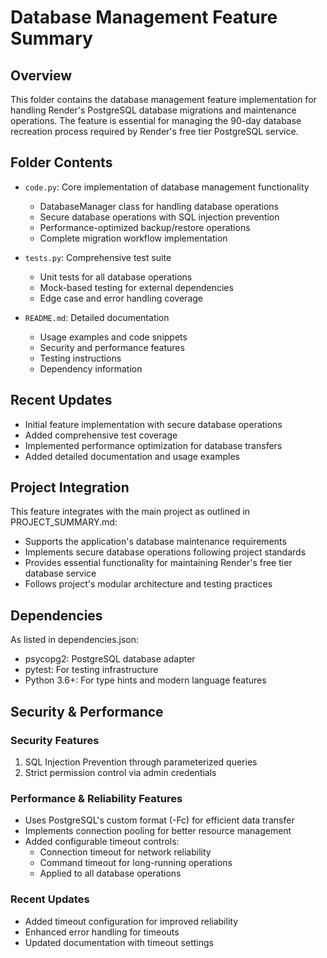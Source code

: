 # Database Management Feature Summary

## Overview
This folder contains the database management feature implementation for handling Render's PostgreSQL database migrations and maintenance operations. The feature is essential for managing the 90-day database recreation process required by Render's free tier PostgreSQL service.

## Folder Contents

- `code.py`: Core implementation of database management functionality
  - DatabaseManager class for handling database operations
  - Secure database operations with SQL injection prevention
  - Performance-optimized backup/restore operations
  - Complete migration workflow implementation

- `tests.py`: Comprehensive test suite
  - Unit tests for all database operations
  - Mock-based testing for external dependencies
  - Edge case and error handling coverage

- `README.md`: Detailed documentation
  - Usage examples and code snippets
  - Security and performance features
  - Testing instructions
  - Dependency information

## Recent Updates

- Initial feature implementation with secure database operations
- Added comprehensive test coverage
- Implemented performance optimization for database transfers
- Added detailed documentation and usage examples

## Project Integration

This feature integrates with the main project as outlined in PROJECT_SUMMARY.md:

- Supports the application's database maintenance requirements
- Implements secure database operations following project standards
- Provides essential functionality for maintaining Render's free tier database service
- Follows project's modular architecture and testing practices

## Dependencies

As listed in dependencies.json:
- psycopg2: PostgreSQL database adapter
- pytest: For testing infrastructure
- Python 3.6+: For type hints and modern language features

## Security & Performance

### Security Features
1. SQL Injection Prevention through parameterized queries
2. Strict permission control via admin credentials

### Performance & Reliability Features
- Uses PostgreSQL's custom format (-Fc) for efficient data transfer
- Implements connection pooling for better resource management
- Added configurable timeout controls:
  * Connection timeout for network reliability
  * Command timeout for long-running operations
  * Applied to all database operations

### Recent Updates
- Added timeout configuration for improved reliability
- Enhanced error handling for timeouts
- Updated documentation with timeout settings
